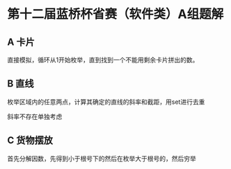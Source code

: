 # 第十二届蓝桥杯省赛（软件类）A组题解

## A 卡片

直接模拟，循环从1开始枚举，直到找到一个不能用剩余卡片拼出的数。

## B 直线

枚举区域内的任意两点，计算其确定的直线的斜率和截距，用set进行去重

斜率不存在单独考虑

## C 货物摆放

首先分解因数，先得到小于根号下的然后在枚举大于根号的，然后穷举